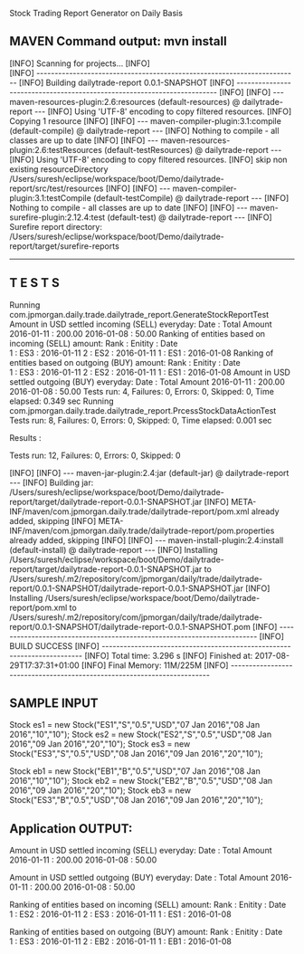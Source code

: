 Stock Trading Report Generator on Daily Basis

 
MAVEN Command output: mvn install
---------------------------------

[INFO] Scanning for projects...
[INFO]                                                                         
[INFO] ------------------------------------------------------------------------
[INFO] Building dailytrade-report 0.0.1-SNAPSHOT
[INFO] ------------------------------------------------------------------------
[INFO] 
[INFO] --- maven-resources-plugin:2.6:resources (default-resources) @ dailytrade-report ---
[INFO] Using 'UTF-8' encoding to copy filtered resources.
[INFO] Copying 1 resource
[INFO] 
[INFO] --- maven-compiler-plugin:3.1:compile (default-compile) @ dailytrade-report ---
[INFO] Nothing to compile - all classes are up to date
[INFO] 
[INFO] --- maven-resources-plugin:2.6:testResources (default-testResources) @ dailytrade-report ---
[INFO] Using 'UTF-8' encoding to copy filtered resources.
[INFO] skip non existing resourceDirectory /Users/suresh/eclipse/workspace/boot/Demo/dailytrade-report/src/test/resources
[INFO] 
[INFO] --- maven-compiler-plugin:3.1:testCompile (default-testCompile) @ dailytrade-report ---
[INFO] Nothing to compile - all classes are up to date
[INFO] 
[INFO] --- maven-surefire-plugin:2.12.4:test (default-test) @ dailytrade-report ---
[INFO] Surefire report directory: /Users/suresh/eclipse/workspace/boot/Demo/dailytrade-report/target/surefire-reports

-------------------------------------------------------
 T E S T S
-------------------------------------------------------
Running com.jpmorgan.daily.trade.dailytrade_report.GenerateStockReportTest
Amount in USD settled incoming (SELL) everyday:
Date         :  Total Amount
2016-01-11   :  200.00
2016-01-08   :  50.00
Ranking of entities based on incoming (SELL) amount:
Rank   :  Enitity   :  Date      
1   :  ES3   :  2016-01-11
2   :  ES2   :  2016-01-11
1   :  ES1   :  2016-01-08
Ranking of entities based on outgoing (BUY) amount:
Rank   :  Enitity   :  Date      
1   :  ES3   :  2016-01-11
2   :  ES2   :  2016-01-11
1   :  ES1   :  2016-01-08
Amount in USD settled outgoing (BUY) everyday:
Date         :  Total Amount
2016-01-11   :  200.00
2016-01-08   :  50.00
Tests run: 4, Failures: 0, Errors: 0, Skipped: 0, Time elapsed: 0.349 sec
Running com.jpmorgan.daily.trade.dailytrade_report.PrcessStockDataActionTest
Tests run: 8, Failures: 0, Errors: 0, Skipped: 0, Time elapsed: 0.001 sec

Results :

Tests run: 12, Failures: 0, Errors: 0, Skipped: 0

[INFO] 
[INFO] --- maven-jar-plugin:2.4:jar (default-jar) @ dailytrade-report ---
[INFO] Building jar: /Users/suresh/eclipse/workspace/boot/Demo/dailytrade-report/target/dailytrade-report-0.0.1-SNAPSHOT.jar
[INFO] META-INF/maven/com.jpmorgan.daily.trade/dailytrade-report/pom.xml already added, skipping
[INFO] META-INF/maven/com.jpmorgan.daily.trade/dailytrade-report/pom.properties already added, skipping
[INFO] 
[INFO] --- maven-install-plugin:2.4:install (default-install) @ dailytrade-report ---
[INFO] Installing /Users/suresh/eclipse/workspace/boot/Demo/dailytrade-report/target/dailytrade-report-0.0.1-SNAPSHOT.jar to /Users/suresh/.m2/repository/com/jpmorgan/daily/trade/dailytrade-report/0.0.1-SNAPSHOT/dailytrade-report-0.0.1-SNAPSHOT.jar
[INFO] Installing /Users/suresh/eclipse/workspace/boot/Demo/dailytrade-report/pom.xml to /Users/suresh/.m2/repository/com/jpmorgan/daily/trade/dailytrade-report/0.0.1-SNAPSHOT/dailytrade-report-0.0.1-SNAPSHOT.pom
[INFO] ------------------------------------------------------------------------
[INFO] BUILD SUCCESS
[INFO] ------------------------------------------------------------------------
[INFO] Total time: 3.296 s
[INFO] Finished at: 2017-08-29T17:37:31+01:00
[INFO] Final Memory: 11M/225M
[INFO] ------------------------------------------------------------------------


SAMPLE INPUT
------------
Stock es1 = new Stock("ES1","S","0.5","USD","07 Jan 2016","08 Jan 2016","10","10");
Stock es2 = new Stock("ES2","S","0.5","USD","08 Jan 2016","09 Jan 2016","20","10");
Stock es3 = new Stock("ES3","S","0.5","USD","08 Jan 2016","09 Jan 2016","20","10");
		
Stock eb1 = new Stock("EB1","B","0.5","USD","07 Jan 2016","08 Jan 2016","10","10");
Stock eb2 = new Stock("EB2","B","0.5","USD","08 Jan 2016","09 Jan 2016","20","10");
Stock eb3 = new Stock("ES3","B","0.5","USD","08 Jan 2016","09 Jan 2016","20","10");
      
   
Application OUTPUT:
------------------

Amount in USD settled incoming (SELL) everyday:
Date         :  Total Amount
2016-01-11   :  200.00
2016-01-08   :  50.00


Amount in USD settled outgoing (BUY) everyday:
Date         :  Total Amount
2016-01-11   :  200.00
2016-01-08   :  50.00


Ranking of entities based on incoming (SELL) amount:
Rank   :  Enitity   :  Date      
1   :  ES2   :  2016-01-11
2   :  ES3   :  2016-01-11
1   :  ES1   :  2016-01-08


Ranking of entities based on outgoing (BUY) amount:
Rank   :  Enitity   :  Date      
1   :  ES3   :  2016-01-11
2   :  EB2   :  2016-01-11
1   :  EB1   :  2016-01-08
